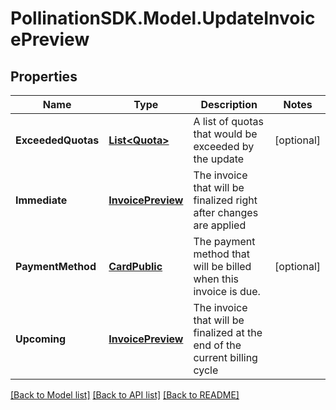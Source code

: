 
# PollinationSDK.Model.UpdateInvoicePreview

## Properties

Name | Type | Description | Notes
------------ | ------------- | ------------- | -------------
**ExceededQuotas** | [**List&lt;Quota&gt;**](Quota.md) | A list of quotas that would be exceeded by the update | [optional] 
**Immediate** | [**InvoicePreview**](InvoicePreview.md) | The invoice that will be finalized right after changes are applied | 
**PaymentMethod** | [**CardPublic**](CardPublic.md) | The payment method that will be billed when this invoice is due. | [optional] 
**Upcoming** | [**InvoicePreview**](InvoicePreview.md) | The invoice that will be finalized at the end of the current billing cycle | 

[[Back to Model list]](../README.md#documentation-for-models)
[[Back to API list]](../README.md#documentation-for-api-endpoints)
[[Back to README]](../README.md)

